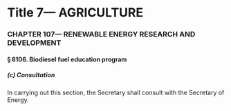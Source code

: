 
# Title 7— AGRICULTURE
### CHAPTER 107— RENEWABLE ENERGY RESEARCH AND DEVELOPMENT
#### § 8106. Biodiesel fuel education program
##### (c) Consultation

In carrying out this section, the Secretary shall consult with the Secretary of Energy.

